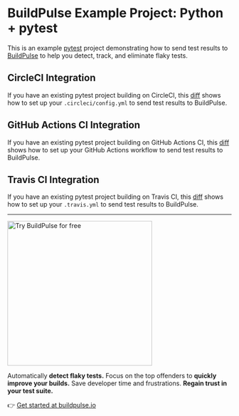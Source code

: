 # BuildPulse Example Project: Python + pytest

This is an example [pytest](https://docs.pytest.org) project demonstrating how to send test results to [BuildPulse](https://buildpulse.io) to help you detect, track, and eliminate flaky tests.

## CircleCI Integration

If you have an existing pytest project building on CircleCI, this [diff](https://github.com/Workshop64/buildpulse-example-pytest/compare/2cfa4fc...circle-ci) shows how to set up your `.circleci/config.yml` to send test results to BuildPulse.

## GitHub Actions CI Integration

If you have an existing pytest project building on GitHub Actions CI, this [diff](https://github.com/Workshop64/buildpulse-example-pytest/compare/2cfa4fc...github-actions) shows how to set up your GitHub Actions workflow to send test results to BuildPulse.

## Travis CI Integration

If you have an existing pytest project building on Travis CI, this [diff](https://github.com/Workshop64/buildpulse-example-pytest/compare/9c225a5...travis-ci) shows how to set up your `.travis.yml` to send test results to BuildPulse.

---

<p>
  <a href="https://buildpulse.io?utm_source=github.com&utm_campaign=example-repositories&utm_content=pytest-button">
    <img width="325" title="Automatically detect flaky Python tests with BuildPulse" alt="Try BuildPulse for free" src="https://user-images.githubusercontent.com/2988/86935247-9f059b80-c10a-11ea-9579-575b357e70d6.png">
  </a>
</p>

Automatically **detect flaky tests.** Focus on the top offenders to **quickly improve your builds.** Save developer time and frustrations. **Regain trust in your test suite.**

👉 [Get started at buildpulse.io](https://buildpulse.io?utm_source=github.com&utm_campaign=example-repositories&utm_content=pytest-text-link)
